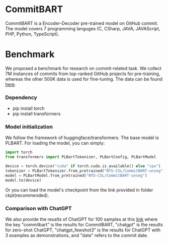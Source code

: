 # CommitBART
CommitBART is a Encoder-Decoder pre-trained model on GitHub commit. The model covers 7 programming languges (C, CSharp, JAVA, JAVAScript, PHP, Python, TypeScript).

# Benchmark
We proposed a benchmark for research on commit-related task. We collect 7M instances of commits from top-ranked GitHub projects for pre-training, whereas the other 500K data is used for fine-tuning. The data can be found [here](https://drive.google.com/file/d/1sXYZeP-hwTrwTwa_RQF4qLOvAPEqjNRI/view?usp=sharing).

### Dependency
- pip install torch
- pip install transformers

### Model initialization
We follow the framework of huggingface/transformers. The base model is PLBART. For loading the model, you can simply:
```python
import torch
from transformers import PLBartTokenizer, PLBartConfig, PLBartModel

device = torch.device("cuda" if torch.cuda.is_available() else "cpu")
tokenizer = PLBartTokenizer.from_pretrained("NTU-CSL/CommitBART-unseg")
model = PLBartModel.from_pretrained("NTU-CSL/CommitBART-unseg")
model.to(device)
```
Or you can load the model's checkpoint from the link provided in folder ckpt(recommended).

### Comparison with ChatGPT
We also provide the reuslts of ChatGPT for 100 samples at this [link](https://drive.google.com/drive/folders/1PfYVtvhU7RVjaaRD8IqgH0taQKs2CRKq?usp=sharing) where the key "commitbart" is the results for CommitBART, "chatgpt" is the results for zero-shot ChatGPT, "chatgpt_fewshot3" is the results for ChatGPT with 3 examples as demonstrations, and "date" refers to the commit date.
